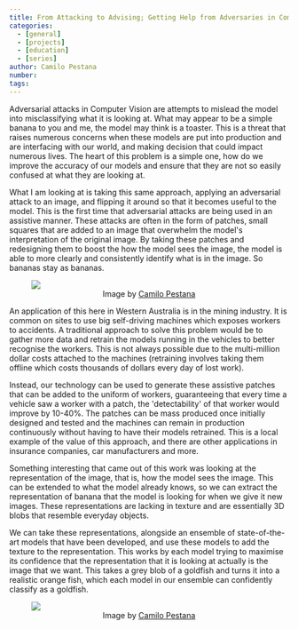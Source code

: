 ```yaml
---
title: From Attacking to Advising; Getting Help from Adversaries in Computer Vision
categories:
  - [general]
  - [projects]
  - [education]
  - [series]
author: Camilo Pestana
number:
tags:
---
```




Adversarial attacks in Computer Vision are attempts to mislead the model into misclassifying what it is looking at. What may appear to be a simple banana to you and me, the model may think is a toaster. This is a threat that raises numerous concerns when these models are put into production and are interfacing with our world, and making decision that could impact numerous lives. The heart of this problem is a simple one, how do we improve the accuracy of our models and ensure that they are not so easily confused at what they are looking at.

What I am looking at is taking this same approach, applying an adversarial attack to an image, and flipping it around so that it becomes useful to the model. This is the first time that adversarial attacks are being used in an assistive manner. These attacks are often in the form of patches, small squares that are added to an image that overwhelm the model's interpretation of the original image. By taking these patches and redesigning them to boost the how the model sees the image, the model is able to more clearly and consistently identify what is in the image. So bananas stay as bananas.

<figure>
  <img src="/images/assistive3d.png"/>
  <figcaption style="text-align: center">
    Image by <a href="https://github.com/elcronos" target="_blank">Camilo Pestana</a>
  </figcaption>
</figure>

An application of this here in Western Australia is in the mining industry. It is common on sites to use big self-driving machines which exposes workers to accidents. A traditional approach to solve this problem would be to gather more data and retrain the models running in the vehicles to better recognise the workers. This is not always possible due to the multi-million dollar costs attached to the machines (retraining involves taking them offline which costs thousands of dollars every day of lost work).

Instead, our technology can be used to generate these assistive patches that can be added to the uniform of workers, guaranteeing that every time a vehicle saw a worker with a patch, the 'detectability' of that worker would improve by 10-40%. The patches can be mass produced once initially designed and tested and the machines can remain in production continuously without having to have their models retrained. This is a local example of the value of this approach, and there are other applications in insurance companies, car manufacturers and more.

Something interesting that came out of this work was looking at the representation of the image, that is, how the model sees the image. This can be extended to what the model already knows, so we can extract the representation of banana that the model is looking for when we give it new images. These representations are lacking in texture and are essentially 3D blobs that resemble everyday objects.

We can take these representations, alongside an ensemble of state-of-the-art models that have been developed, and use these models to add the texture to the representation. This works by each model trying to maximise its confidence that the representation that it is looking at actually is the image that we want. This takes a grey blob of a goldfish and turns it into a realistic orange fish, which each model in our ensemble can confidently classify as a goldfish.

<figure>
  <img src="/images/fish.png"/>
  <figcaption style="text-align: center">
    Image by <a href="https://github.com/elcronos" target="_blank">Camilo Pestana</a>
  </figcaption>
</figure>
